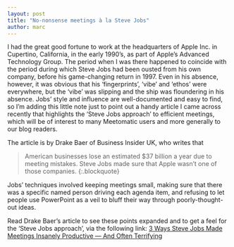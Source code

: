 ```yaml
---
layout: post
title: "No-nonsense meetings à la Steve Jobs"
author: marc
---
```

 
I had the great good fortune to work at the headquarters of Apple Inc. in
Cupertino, California, in the early 1990’s, as part of Apple’s Advanced
Technology Group. The period when I was there happened to coincide with the
period during which Steve Jobs had been ousted from his own company, before his
game-changing return in 1997. Even in his absence, however, it was obvious that
his ‘fingerprints’, ‘vibe’ and ‘ethos’ were everywhere, but the ‘vibe’ was
slipping and the ship was floundering in his absence. Jobs’ style and influence
are well-documented and easy to find, so I’m adding this little note just to
point out a handy article I came across recently that highlights the ‘Steve
Jobs approach’ to efficient meetings, which will be of interest to many
Meetomatic users and more generally to our blog readers.

The article is by Drake Baer of Business Insider UK, who writes that

> American businesses lose an estimated $37 billion a year due to meeting
> mistakes. Steve Jobs made sure that Apple wasn’t one of those companies.
{:.blockquote}

Jobs’ techniques involved keeping meetings small, making sure that there was a
specific named person driving each agenda item, and refusing to let people use
PowerPoint as a veil to bluff their way through poorly-thought-out ideas.

Read Drake Baer’s article to see these points expanded and to get a feel for
the ‘Steve Jobs approach’, via the following link: [3 Ways Steve Jobs Made
Meetings Insanely Productive — And Often Terrifying](http://uk.businessinsider.com/steve-jobs-meeting-techniques-2014-12#ixzz3NaCe5qzU)
